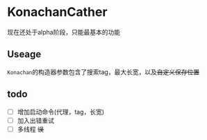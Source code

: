 # KonachanCather

现在还处于alpha阶段，只能最基本的功能

## Useage
`Konachan`的构造器参数包含了搜索tag，最大长宽，以及~~自定义保存位置~~

## todo
- [ ] 增加启动命令(代理，tag，长宽)
- [ ] 加入出错重试
- [ ] 多线程 ~~误~~
